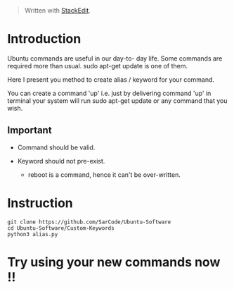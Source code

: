
﻿


> Written with [StackEdit](https://stackedit.io/).

# Introduction
Ubuntu commands are useful in our day-to- day life. Some commands are required more than usual.
sudo apt-get update is one of them.

Here I present you method to create alias / keyword for your command.

You can create a command 'up'  i.e. just by delivering command 'up' in terminal your system will run sudo apt-get update or any command that you wish.

## Important

- Command should be valid.

- Keyword should not pre-exist.
	- reboot is a command, hence it can't be over-written.



# Instruction
	git clone https://github.com/SarCode/Ubuntu-Software
	cd Ubuntu-Software/Custom-Keywords
	python3 alias.py

# Try using your new commands now !!
	
	

